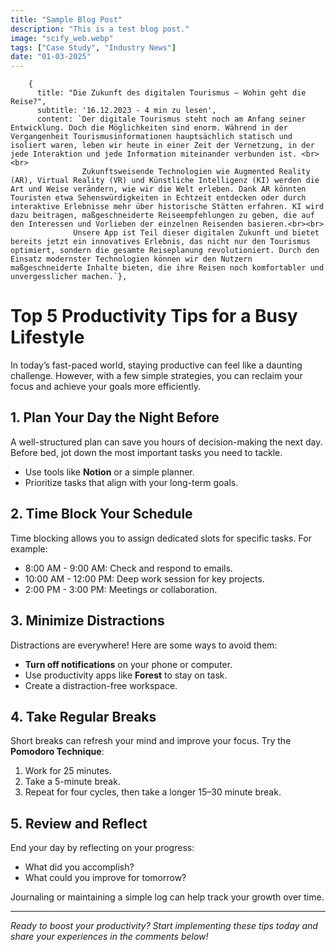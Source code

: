 ```yaml
---
title: "Sample Blog Post"
description: "This is a test blog post."
image: "scify_web.webp"
tags: ["Case Study", "Industry News"]
date: "01-03-2025"
---
```

        {
          title: "Die Zukunft des digitalen Tourismus – Wohin geht die Reise?",
          subtitle: '16.12.2023 - 4 min zu lesen',
          content: `Der digitale Tourismus steht noch am Anfang seiner Entwicklung. Doch die Möglichkeiten sind enorm. Während in der Vergangenheit Tourismusinformationen hauptsächlich statisch und isoliert waren, leben wir heute in einer Zeit der Vernetzung, in der jede Interaktion und jede Information miteinander verbunden ist. <br><br>
                    Zukunftsweisende Technologien wie Augmented Reality (AR), Virtual Reality (VR) und Künstliche Intelligenz (KI) werden die Art und Weise verändern, wie wir die Welt erleben. Dank AR könnten Touristen etwa Sehenswürdigkeiten in Echtzeit entdecken oder durch interaktive Erlebnisse mehr über historische Stätten erfahren. KI wird dazu beitragen, maßgeschneiderte Reiseempfehlungen zu geben, die auf den Interessen und Vorlieben der einzelnen Reisenden basieren.<br><br>
                  Unsere App ist Teil dieser digitalen Zukunft und bietet bereits jetzt ein innovatives Erlebnis, das nicht nur den Tourismus optimiert, sondern die gesamte Reiseplanung revolutioniert. Durch den Einsatz modernster Technologien können wir den Nutzern maßgeschneiderte Inhalte bieten, die ihre Reisen noch komfortabler und unvergesslicher machen.`},
# Top 5 Productivity Tips for a Busy Lifestyle

In today’s fast-paced world, staying productive can feel like a daunting challenge. However, with a few simple strategies, you can reclaim your focus and achieve your goals more efficiently.

## 1. Plan Your Day the Night Before

A well-structured plan can save you hours of decision-making the next day. Before bed, jot down the most important tasks you need to tackle.

- Use tools like **Notion** or a simple planner.  
- Prioritize tasks that align with your long-term goals.

## 2. Time Block Your Schedule

Time blocking allows you to assign dedicated slots for specific tasks. For example:

- 8:00 AM - 9:00 AM: Check and respond to emails.  
- 10:00 AM - 12:00 PM: Deep work session for key projects.  
- 2:00 PM - 3:00 PM: Meetings or collaboration.

## 3. Minimize Distractions

Distractions are everywhere! Here are some ways to avoid them:

- **Turn off notifications** on your phone or computer.  
- Use productivity apps like **Forest** to stay on task.  
- Create a distraction-free workspace.

## 4. Take Regular Breaks

Short breaks can refresh your mind and improve your focus. Try the **Pomodoro Technique**:

1. Work for 25 minutes.  
2. Take a 5-minute break.  
3. Repeat for four cycles, then take a longer 15–30 minute break.

## 5. Review and Reflect

End your day by reflecting on your progress:

- What did you accomplish?  
- What could you improve for tomorrow?

Journaling or maintaining a simple log can help track your growth over time.

---

*Ready to boost your productivity? Start implementing these tips today and share your experiences in the comments below!*
